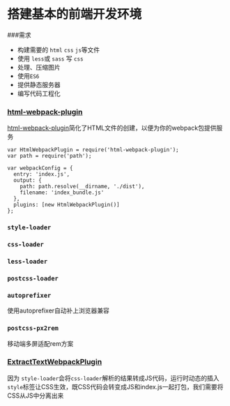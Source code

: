 # 搭建基本的前端开发环境

###需求
* 构建需要的 `html` `css` `js`等文件
* 使用 `less`或 `sass` 写 `css`
* 处理、压缩图片
* 使用`ES6`
* 提供静态服务器
* 编写代码工程化

### [html-webpack-plugin](https://webpack.docschina.org/plugins/html-webpack-plugin/)

[html-webpack-plugin](https://webpack.docschina.org/plugins/html-webpack-plugin/)简化了HTML文件的创建，以便为你的webpack包提供服务

```javacript
var HtmlWebpackPlugin = require('html-webpack-plugin');
var path = require('path');

var webpackConfig = {
  entry: 'index.js',
  output: {
    path: path.resolve(__dirname, './dist'),
    filename: 'index_bundle.js'
  },
  plugins: [new HtmlWebpackPlugin()]
};
```

### `style-loader`
 
### `css-loader`
 
### `less-loader`

### `postcss-loader`

### `autoprefixer`
使用autoprefixer自动补上浏览器兼容

### `postcss-px2rem `
移动端多屏适配rem方案

### [ExtractTextWebpackPlugin](https://webpack.docschina.org/plugins/extract-text-webpack-plugin/)
因为 `style-loader`会将`css-loader`解析的结果转成JS代码，运行时动态的插入 `style`标签让CSS生效，既CSS代码会转变成JS和index.js一起打包，我们需要将CSS从JS中分离出来